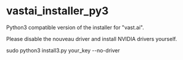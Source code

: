 # vastai_installer_py3
Python3 compatible version of the installer for "vast.ai".

Please disable the nouveau driver and install NVIDIA drivers yourself.

sudo python3 install3.py your_key --no-driver
